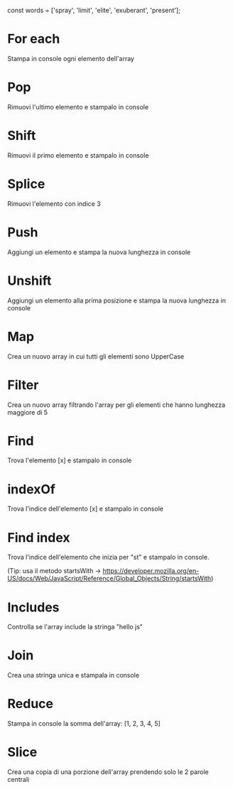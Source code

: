 const words = ['spray', 'limit', 'elite', 'exuberant', 'present'];

# For each

Stampa in console ogni elemento dell'array

# Pop

Rimuovi l'ultimo elemento e stampalo in console

# Shift

Rimuovi il primo elemento e stampalo in console

# Splice

Rimuovi l'elemento con indice 3

# Push

Aggiungi un elemento e stampa la nuova lunghezza in console

# Unshift

Aggiungi un elemento alla prima posizione e stampa la nuova lunghezza in console

# Map

Crea un nuovo array in cui tutti gli elementi sono UpperCase

# Filter

Crea un nuovo array filtrando l'array per gli elementi che hanno lunghezza maggiore di 5

# Find

Trova l'elemento [x] e stampalo in console

# indexOf

Trova l'indice dell'elemento [x] e stampalo in console

# Find index

Trova l'indice dell'elemento che inizia per "st" e stampalo in console.

(Tip: usa il metodo startsWith -> https://developer.mozilla.org/en-US/docs/Web/JavaScript/Reference/Global_Objects/String/startsWith)

# Includes

Controlla se l'array include la stringa "hello js"

# Join

Crea una stringa unica e stampala in console

# Reduce

Stampa in console la somma dell'array: [1, 2, 3, 4, 5]

# Slice

Crea una copia di una porzione dell'array prendendo solo le 2 parole centrali
